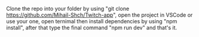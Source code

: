 Clone the repo into your folder by using "git clone https://github.com/Mihail-Shch/Twitch-app", open the project in VSCode or use your one, open ternimal then install dependencies by using "npm install", after that type the final command "npm run dev" and that's it. 